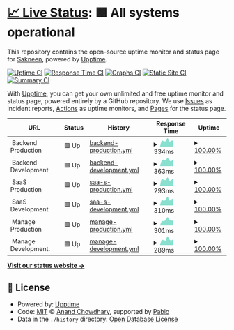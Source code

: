 # [📈 Live Status](https://Sakneen.github.io/uptime-status): <!--live status--> **🟩 All systems operational**

This repository contains the open-source uptime monitor and status page for [Sakneen](www.sakneen.com), powered by [Upptime](https://github.com/upptime/upptime).

[![Uptime CI](https://github.com/Sakneen/uptime-status/workflows/Uptime%20CI/badge.svg)](https://github.com/Sakneen/uptime-status/actions?query=workflow%3A%22Uptime+CI%22)
[![Response Time CI](https://github.com/Sakneen/uptime-status/workflows/Response%20Time%20CI/badge.svg)](https://github.com/Sakneen/uptime-status/actions?query=workflow%3A%22Response+Time+CI%22)
[![Graphs CI](https://github.com/Sakneen/uptime-status/workflows/Graphs%20CI/badge.svg)](https://github.com/Sakneen/uptime-status/actions?query=workflow%3A%22Graphs+CI%22)
[![Static Site CI](https://github.com/Sakneen/uptime-status/workflows/Static%20Site%20CI/badge.svg)](https://github.com/Sakneen/uptime-status/actions?query=workflow%3A%22Static+Site+CI%22)
[![Summary CI](https://github.com/Sakneen/uptime-status/workflows/Summary%20CI/badge.svg)](https://github.com/Sakneen/uptime-status/actions?query=workflow%3A%22Summary+CI%22)

With [Upptime](https://upptime.js.org), you can get your own unlimited and free uptime monitor and status page, powered entirely by a GitHub repository. We use [Issues](https://github.com/Sakneen/uptime-status/issues) as incident reports, [Actions](https://github.com/Sakneen/uptime-status/actions) as uptime monitors, and [Pages](https://Sakneen.github.io/uptime-status) for the status page.

<!--start: status pages-->
<!-- This summary is generated by Upptime (https://github.com/upptime/upptime) -->
<!-- Do not edit this manually, your changes will be overwritten -->
<!-- prettier-ignore -->
| URL | Status | History | Response Time | Uptime |
| --- | ------ | ------- | ------------- | ------ |
| <img alt="" src="https://img.sakneen.com/logos-email/logo_rOc78V2s7.png" height="13"> Backend Production | 🟩 Up | [backend-production.yml](https://github.com/Sakneen/uptime-status/commits/HEAD/history/backend-production.yml) | <details><summary><img alt="Response time graph" src="./graphs/backend-production/response-time-week.png" height="20"> 334ms</summary><br><a href="https://status.sakneen.com/history/backend-production"><img alt="Response time 378" src="https://img.shields.io/endpoint?url=https%3A%2F%2Fraw.githubusercontent.com%2FSakneen%2Fuptime-status%2FHEAD%2Fapi%2Fbackend-production%2Fresponse-time.json"></a><br><a href="https://status.sakneen.com/history/backend-production"><img alt="24-hour response time 320" src="https://img.shields.io/endpoint?url=https%3A%2F%2Fraw.githubusercontent.com%2FSakneen%2Fuptime-status%2FHEAD%2Fapi%2Fbackend-production%2Fresponse-time-day.json"></a><br><a href="https://status.sakneen.com/history/backend-production"><img alt="7-day response time 334" src="https://img.shields.io/endpoint?url=https%3A%2F%2Fraw.githubusercontent.com%2FSakneen%2Fuptime-status%2FHEAD%2Fapi%2Fbackend-production%2Fresponse-time-week.json"></a><br><a href="https://status.sakneen.com/history/backend-production"><img alt="30-day response time 363" src="https://img.shields.io/endpoint?url=https%3A%2F%2Fraw.githubusercontent.com%2FSakneen%2Fuptime-status%2FHEAD%2Fapi%2Fbackend-production%2Fresponse-time-month.json"></a><br><a href="https://status.sakneen.com/history/backend-production"><img alt="1-year response time 378" src="https://img.shields.io/endpoint?url=https%3A%2F%2Fraw.githubusercontent.com%2FSakneen%2Fuptime-status%2FHEAD%2Fapi%2Fbackend-production%2Fresponse-time-year.json"></a></details> | <details><summary><a href="https://status.sakneen.com/history/backend-production">100.00%</a></summary><a href="https://status.sakneen.com/history/backend-production"><img alt="All-time uptime 100.00%" src="https://img.shields.io/endpoint?url=https%3A%2F%2Fraw.githubusercontent.com%2FSakneen%2Fuptime-status%2FHEAD%2Fapi%2Fbackend-production%2Fuptime.json"></a><br><a href="https://status.sakneen.com/history/backend-production"><img alt="24-hour uptime 100.00%" src="https://img.shields.io/endpoint?url=https%3A%2F%2Fraw.githubusercontent.com%2FSakneen%2Fuptime-status%2FHEAD%2Fapi%2Fbackend-production%2Fuptime-day.json"></a><br><a href="https://status.sakneen.com/history/backend-production"><img alt="7-day uptime 100.00%" src="https://img.shields.io/endpoint?url=https%3A%2F%2Fraw.githubusercontent.com%2FSakneen%2Fuptime-status%2FHEAD%2Fapi%2Fbackend-production%2Fuptime-week.json"></a><br><a href="https://status.sakneen.com/history/backend-production"><img alt="30-day uptime 100.00%" src="https://img.shields.io/endpoint?url=https%3A%2F%2Fraw.githubusercontent.com%2FSakneen%2Fuptime-status%2FHEAD%2Fapi%2Fbackend-production%2Fuptime-month.json"></a><br><a href="https://status.sakneen.com/history/backend-production"><img alt="1-year uptime 100.00%" src="https://img.shields.io/endpoint?url=https%3A%2F%2Fraw.githubusercontent.com%2FSakneen%2Fuptime-status%2FHEAD%2Fapi%2Fbackend-production%2Fuptime-year.json"></a></details>
| <img alt="" src="https://img.sakneen.com/logos-email/logo_rOc78V2s7.png" height="13"> Backend Development | 🟩 Up | [backend-development.yml](https://github.com/Sakneen/uptime-status/commits/HEAD/history/backend-development.yml) | <details><summary><img alt="Response time graph" src="./graphs/backend-development/response-time-week.png" height="20"> 363ms</summary><br><a href="https://status.sakneen.com/history/backend-development"><img alt="Response time 411" src="https://img.shields.io/endpoint?url=https%3A%2F%2Fraw.githubusercontent.com%2FSakneen%2Fuptime-status%2FHEAD%2Fapi%2Fbackend-development%2Fresponse-time.json"></a><br><a href="https://status.sakneen.com/history/backend-development"><img alt="24-hour response time 386" src="https://img.shields.io/endpoint?url=https%3A%2F%2Fraw.githubusercontent.com%2FSakneen%2Fuptime-status%2FHEAD%2Fapi%2Fbackend-development%2Fresponse-time-day.json"></a><br><a href="https://status.sakneen.com/history/backend-development"><img alt="7-day response time 363" src="https://img.shields.io/endpoint?url=https%3A%2F%2Fraw.githubusercontent.com%2FSakneen%2Fuptime-status%2FHEAD%2Fapi%2Fbackend-development%2Fresponse-time-week.json"></a><br><a href="https://status.sakneen.com/history/backend-development"><img alt="30-day response time 397" src="https://img.shields.io/endpoint?url=https%3A%2F%2Fraw.githubusercontent.com%2FSakneen%2Fuptime-status%2FHEAD%2Fapi%2Fbackend-development%2Fresponse-time-month.json"></a><br><a href="https://status.sakneen.com/history/backend-development"><img alt="1-year response time 411" src="https://img.shields.io/endpoint?url=https%3A%2F%2Fraw.githubusercontent.com%2FSakneen%2Fuptime-status%2FHEAD%2Fapi%2Fbackend-development%2Fresponse-time-year.json"></a></details> | <details><summary><a href="https://status.sakneen.com/history/backend-development">100.00%</a></summary><a href="https://status.sakneen.com/history/backend-development"><img alt="All-time uptime 100.00%" src="https://img.shields.io/endpoint?url=https%3A%2F%2Fraw.githubusercontent.com%2FSakneen%2Fuptime-status%2FHEAD%2Fapi%2Fbackend-development%2Fuptime.json"></a><br><a href="https://status.sakneen.com/history/backend-development"><img alt="24-hour uptime 100.00%" src="https://img.shields.io/endpoint?url=https%3A%2F%2Fraw.githubusercontent.com%2FSakneen%2Fuptime-status%2FHEAD%2Fapi%2Fbackend-development%2Fuptime-day.json"></a><br><a href="https://status.sakneen.com/history/backend-development"><img alt="7-day uptime 100.00%" src="https://img.shields.io/endpoint?url=https%3A%2F%2Fraw.githubusercontent.com%2FSakneen%2Fuptime-status%2FHEAD%2Fapi%2Fbackend-development%2Fuptime-week.json"></a><br><a href="https://status.sakneen.com/history/backend-development"><img alt="30-day uptime 100.00%" src="https://img.shields.io/endpoint?url=https%3A%2F%2Fraw.githubusercontent.com%2FSakneen%2Fuptime-status%2FHEAD%2Fapi%2Fbackend-development%2Fuptime-month.json"></a><br><a href="https://status.sakneen.com/history/backend-development"><img alt="1-year uptime 100.00%" src="https://img.shields.io/endpoint?url=https%3A%2F%2Fraw.githubusercontent.com%2FSakneen%2Fuptime-status%2FHEAD%2Fapi%2Fbackend-development%2Fuptime-year.json"></a></details>
| <img alt="" src="https://img.sakneen.com/logos-email/logo_rOc78V2s7.png" height="13"> SaaS Production | 🟩 Up | [saa-s-production.yml](https://github.com/Sakneen/uptime-status/commits/HEAD/history/saa-s-production.yml) | <details><summary><img alt="Response time graph" src="./graphs/saa-s-production/response-time-week.png" height="20"> 293ms</summary><br><a href="https://status.sakneen.com/history/saa-s-production"><img alt="Response time 337" src="https://img.shields.io/endpoint?url=https%3A%2F%2Fraw.githubusercontent.com%2FSakneen%2Fuptime-status%2FHEAD%2Fapi%2Fsaa-s-production%2Fresponse-time.json"></a><br><a href="https://status.sakneen.com/history/saa-s-production"><img alt="24-hour response time 318" src="https://img.shields.io/endpoint?url=https%3A%2F%2Fraw.githubusercontent.com%2FSakneen%2Fuptime-status%2FHEAD%2Fapi%2Fsaa-s-production%2Fresponse-time-day.json"></a><br><a href="https://status.sakneen.com/history/saa-s-production"><img alt="7-day response time 293" src="https://img.shields.io/endpoint?url=https%3A%2F%2Fraw.githubusercontent.com%2FSakneen%2Fuptime-status%2FHEAD%2Fapi%2Fsaa-s-production%2Fresponse-time-week.json"></a><br><a href="https://status.sakneen.com/history/saa-s-production"><img alt="30-day response time 332" src="https://img.shields.io/endpoint?url=https%3A%2F%2Fraw.githubusercontent.com%2FSakneen%2Fuptime-status%2FHEAD%2Fapi%2Fsaa-s-production%2Fresponse-time-month.json"></a><br><a href="https://status.sakneen.com/history/saa-s-production"><img alt="1-year response time 337" src="https://img.shields.io/endpoint?url=https%3A%2F%2Fraw.githubusercontent.com%2FSakneen%2Fuptime-status%2FHEAD%2Fapi%2Fsaa-s-production%2Fresponse-time-year.json"></a></details> | <details><summary><a href="https://status.sakneen.com/history/saa-s-production">100.00%</a></summary><a href="https://status.sakneen.com/history/saa-s-production"><img alt="All-time uptime 100.00%" src="https://img.shields.io/endpoint?url=https%3A%2F%2Fraw.githubusercontent.com%2FSakneen%2Fuptime-status%2FHEAD%2Fapi%2Fsaa-s-production%2Fuptime.json"></a><br><a href="https://status.sakneen.com/history/saa-s-production"><img alt="24-hour uptime 100.00%" src="https://img.shields.io/endpoint?url=https%3A%2F%2Fraw.githubusercontent.com%2FSakneen%2Fuptime-status%2FHEAD%2Fapi%2Fsaa-s-production%2Fuptime-day.json"></a><br><a href="https://status.sakneen.com/history/saa-s-production"><img alt="7-day uptime 100.00%" src="https://img.shields.io/endpoint?url=https%3A%2F%2Fraw.githubusercontent.com%2FSakneen%2Fuptime-status%2FHEAD%2Fapi%2Fsaa-s-production%2Fuptime-week.json"></a><br><a href="https://status.sakneen.com/history/saa-s-production"><img alt="30-day uptime 100.00%" src="https://img.shields.io/endpoint?url=https%3A%2F%2Fraw.githubusercontent.com%2FSakneen%2Fuptime-status%2FHEAD%2Fapi%2Fsaa-s-production%2Fuptime-month.json"></a><br><a href="https://status.sakneen.com/history/saa-s-production"><img alt="1-year uptime 100.00%" src="https://img.shields.io/endpoint?url=https%3A%2F%2Fraw.githubusercontent.com%2FSakneen%2Fuptime-status%2FHEAD%2Fapi%2Fsaa-s-production%2Fuptime-year.json"></a></details>
| <img alt="" src="https://img.sakneen.com/logos-email/logo_rOc78V2s7.png" height="13"> SaaS Development | 🟩 Up | [saa-s-development.yml](https://github.com/Sakneen/uptime-status/commits/HEAD/history/saa-s-development.yml) | <details><summary><img alt="Response time graph" src="./graphs/saa-s-development/response-time-week.png" height="20"> 310ms</summary><br><a href="https://status.sakneen.com/history/saa-s-development"><img alt="Response time 337" src="https://img.shields.io/endpoint?url=https%3A%2F%2Fraw.githubusercontent.com%2FSakneen%2Fuptime-status%2FHEAD%2Fapi%2Fsaa-s-development%2Fresponse-time.json"></a><br><a href="https://status.sakneen.com/history/saa-s-development"><img alt="24-hour response time 310" src="https://img.shields.io/endpoint?url=https%3A%2F%2Fraw.githubusercontent.com%2FSakneen%2Fuptime-status%2FHEAD%2Fapi%2Fsaa-s-development%2Fresponse-time-day.json"></a><br><a href="https://status.sakneen.com/history/saa-s-development"><img alt="7-day response time 310" src="https://img.shields.io/endpoint?url=https%3A%2F%2Fraw.githubusercontent.com%2FSakneen%2Fuptime-status%2FHEAD%2Fapi%2Fsaa-s-development%2Fresponse-time-week.json"></a><br><a href="https://status.sakneen.com/history/saa-s-development"><img alt="30-day response time 318" src="https://img.shields.io/endpoint?url=https%3A%2F%2Fraw.githubusercontent.com%2FSakneen%2Fuptime-status%2FHEAD%2Fapi%2Fsaa-s-development%2Fresponse-time-month.json"></a><br><a href="https://status.sakneen.com/history/saa-s-development"><img alt="1-year response time 337" src="https://img.shields.io/endpoint?url=https%3A%2F%2Fraw.githubusercontent.com%2FSakneen%2Fuptime-status%2FHEAD%2Fapi%2Fsaa-s-development%2Fresponse-time-year.json"></a></details> | <details><summary><a href="https://status.sakneen.com/history/saa-s-development">100.00%</a></summary><a href="https://status.sakneen.com/history/saa-s-development"><img alt="All-time uptime 100.00%" src="https://img.shields.io/endpoint?url=https%3A%2F%2Fraw.githubusercontent.com%2FSakneen%2Fuptime-status%2FHEAD%2Fapi%2Fsaa-s-development%2Fuptime.json"></a><br><a href="https://status.sakneen.com/history/saa-s-development"><img alt="24-hour uptime 100.00%" src="https://img.shields.io/endpoint?url=https%3A%2F%2Fraw.githubusercontent.com%2FSakneen%2Fuptime-status%2FHEAD%2Fapi%2Fsaa-s-development%2Fuptime-day.json"></a><br><a href="https://status.sakneen.com/history/saa-s-development"><img alt="7-day uptime 100.00%" src="https://img.shields.io/endpoint?url=https%3A%2F%2Fraw.githubusercontent.com%2FSakneen%2Fuptime-status%2FHEAD%2Fapi%2Fsaa-s-development%2Fuptime-week.json"></a><br><a href="https://status.sakneen.com/history/saa-s-development"><img alt="30-day uptime 100.00%" src="https://img.shields.io/endpoint?url=https%3A%2F%2Fraw.githubusercontent.com%2FSakneen%2Fuptime-status%2FHEAD%2Fapi%2Fsaa-s-development%2Fuptime-month.json"></a><br><a href="https://status.sakneen.com/history/saa-s-development"><img alt="1-year uptime 100.00%" src="https://img.shields.io/endpoint?url=https%3A%2F%2Fraw.githubusercontent.com%2FSakneen%2Fuptime-status%2FHEAD%2Fapi%2Fsaa-s-development%2Fuptime-year.json"></a></details>
| <img alt="" src="https://img.sakneen.com/logos-email/logo_rOc78V2s7.png" height="13"> Manage Production | 🟩 Up | [manage-production.yml](https://github.com/Sakneen/uptime-status/commits/HEAD/history/manage-production.yml) | <details><summary><img alt="Response time graph" src="./graphs/manage-production/response-time-week.png" height="20"> 301ms</summary><br><a href="https://status.sakneen.com/history/manage-production"><img alt="Response time 334" src="https://img.shields.io/endpoint?url=https%3A%2F%2Fraw.githubusercontent.com%2FSakneen%2Fuptime-status%2FHEAD%2Fapi%2Fmanage-production%2Fresponse-time.json"></a><br><a href="https://status.sakneen.com/history/manage-production"><img alt="24-hour response time 241" src="https://img.shields.io/endpoint?url=https%3A%2F%2Fraw.githubusercontent.com%2FSakneen%2Fuptime-status%2FHEAD%2Fapi%2Fmanage-production%2Fresponse-time-day.json"></a><br><a href="https://status.sakneen.com/history/manage-production"><img alt="7-day response time 301" src="https://img.shields.io/endpoint?url=https%3A%2F%2Fraw.githubusercontent.com%2FSakneen%2Fuptime-status%2FHEAD%2Fapi%2Fmanage-production%2Fresponse-time-week.json"></a><br><a href="https://status.sakneen.com/history/manage-production"><img alt="30-day response time 326" src="https://img.shields.io/endpoint?url=https%3A%2F%2Fraw.githubusercontent.com%2FSakneen%2Fuptime-status%2FHEAD%2Fapi%2Fmanage-production%2Fresponse-time-month.json"></a><br><a href="https://status.sakneen.com/history/manage-production"><img alt="1-year response time 334" src="https://img.shields.io/endpoint?url=https%3A%2F%2Fraw.githubusercontent.com%2FSakneen%2Fuptime-status%2FHEAD%2Fapi%2Fmanage-production%2Fresponse-time-year.json"></a></details> | <details><summary><a href="https://status.sakneen.com/history/manage-production">100.00%</a></summary><a href="https://status.sakneen.com/history/manage-production"><img alt="All-time uptime 100.00%" src="https://img.shields.io/endpoint?url=https%3A%2F%2Fraw.githubusercontent.com%2FSakneen%2Fuptime-status%2FHEAD%2Fapi%2Fmanage-production%2Fuptime.json"></a><br><a href="https://status.sakneen.com/history/manage-production"><img alt="24-hour uptime 100.00%" src="https://img.shields.io/endpoint?url=https%3A%2F%2Fraw.githubusercontent.com%2FSakneen%2Fuptime-status%2FHEAD%2Fapi%2Fmanage-production%2Fuptime-day.json"></a><br><a href="https://status.sakneen.com/history/manage-production"><img alt="7-day uptime 100.00%" src="https://img.shields.io/endpoint?url=https%3A%2F%2Fraw.githubusercontent.com%2FSakneen%2Fuptime-status%2FHEAD%2Fapi%2Fmanage-production%2Fuptime-week.json"></a><br><a href="https://status.sakneen.com/history/manage-production"><img alt="30-day uptime 100.00%" src="https://img.shields.io/endpoint?url=https%3A%2F%2Fraw.githubusercontent.com%2FSakneen%2Fuptime-status%2FHEAD%2Fapi%2Fmanage-production%2Fuptime-month.json"></a><br><a href="https://status.sakneen.com/history/manage-production"><img alt="1-year uptime 100.00%" src="https://img.shields.io/endpoint?url=https%3A%2F%2Fraw.githubusercontent.com%2FSakneen%2Fuptime-status%2FHEAD%2Fapi%2Fmanage-production%2Fuptime-year.json"></a></details>
| <img alt="" src="https://img.sakneen.com/logos-email/logo_rOc78V2s7.png" height="13"> Manage Development. | 🟩 Up | [manage-development.yml](https://github.com/Sakneen/uptime-status/commits/HEAD/history/manage-development.yml) | <details><summary><img alt="Response time graph" src="./graphs/manage-development/response-time-week.png" height="20"> 289ms</summary><br><a href="https://status.sakneen.com/history/manage-development"><img alt="Response time 335" src="https://img.shields.io/endpoint?url=https%3A%2F%2Fraw.githubusercontent.com%2FSakneen%2Fuptime-status%2FHEAD%2Fapi%2Fmanage-development%2Fresponse-time.json"></a><br><a href="https://status.sakneen.com/history/manage-development"><img alt="24-hour response time 299" src="https://img.shields.io/endpoint?url=https%3A%2F%2Fraw.githubusercontent.com%2FSakneen%2Fuptime-status%2FHEAD%2Fapi%2Fmanage-development%2Fresponse-time-day.json"></a><br><a href="https://status.sakneen.com/history/manage-development"><img alt="7-day response time 289" src="https://img.shields.io/endpoint?url=https%3A%2F%2Fraw.githubusercontent.com%2FSakneen%2Fuptime-status%2FHEAD%2Fapi%2Fmanage-development%2Fresponse-time-week.json"></a><br><a href="https://status.sakneen.com/history/manage-development"><img alt="30-day response time 325" src="https://img.shields.io/endpoint?url=https%3A%2F%2Fraw.githubusercontent.com%2FSakneen%2Fuptime-status%2FHEAD%2Fapi%2Fmanage-development%2Fresponse-time-month.json"></a><br><a href="https://status.sakneen.com/history/manage-development"><img alt="1-year response time 335" src="https://img.shields.io/endpoint?url=https%3A%2F%2Fraw.githubusercontent.com%2FSakneen%2Fuptime-status%2FHEAD%2Fapi%2Fmanage-development%2Fresponse-time-year.json"></a></details> | <details><summary><a href="https://status.sakneen.com/history/manage-development">100.00%</a></summary><a href="https://status.sakneen.com/history/manage-development"><img alt="All-time uptime 100.00%" src="https://img.shields.io/endpoint?url=https%3A%2F%2Fraw.githubusercontent.com%2FSakneen%2Fuptime-status%2FHEAD%2Fapi%2Fmanage-development%2Fuptime.json"></a><br><a href="https://status.sakneen.com/history/manage-development"><img alt="24-hour uptime 100.00%" src="https://img.shields.io/endpoint?url=https%3A%2F%2Fraw.githubusercontent.com%2FSakneen%2Fuptime-status%2FHEAD%2Fapi%2Fmanage-development%2Fuptime-day.json"></a><br><a href="https://status.sakneen.com/history/manage-development"><img alt="7-day uptime 100.00%" src="https://img.shields.io/endpoint?url=https%3A%2F%2Fraw.githubusercontent.com%2FSakneen%2Fuptime-status%2FHEAD%2Fapi%2Fmanage-development%2Fuptime-week.json"></a><br><a href="https://status.sakneen.com/history/manage-development"><img alt="30-day uptime 100.00%" src="https://img.shields.io/endpoint?url=https%3A%2F%2Fraw.githubusercontent.com%2FSakneen%2Fuptime-status%2FHEAD%2Fapi%2Fmanage-development%2Fuptime-month.json"></a><br><a href="https://status.sakneen.com/history/manage-development"><img alt="1-year uptime 100.00%" src="https://img.shields.io/endpoint?url=https%3A%2F%2Fraw.githubusercontent.com%2FSakneen%2Fuptime-status%2FHEAD%2Fapi%2Fmanage-development%2Fuptime-year.json"></a></details>

<!--end: status pages-->

[**Visit our status website →**](https://Sakneen.github.io/uptime-status)

## 📄 License

- Powered by: [Upptime](https://github.com/upptime/upptime)
- Code: [MIT](./LICENSE) © [Anand Chowdhary](https://anandchowdhary.com), supported by [Pabio](https://pabio.com)
- Data in the `./history` directory: [Open Database License](https://opendatacommons.org/licenses/odbl/1-0/)
